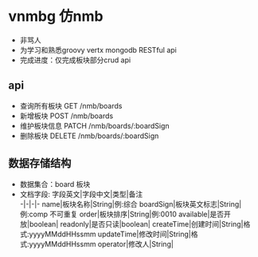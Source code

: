 # vnmbg 仿nmb
- 非骂人
- 为学习和熟悉groovy vertx mongodb RESTful api
- 完成进度：仅完成板块部分crud api

## api
- 查询所有板块 GET /nmb/boards
- 新增板块 POST /nmb/boards
- 维护板块信息 PATCH /nmb/boards/:boardSign
- 删除板块 DELETE /nmb/boards/:boardSign

## 数据存储结构
- 数据集合：board 板块
- 文档字段:
    字段英文|字段中文|类型|备注  
    -|-|-|- 
    name|板块名称|String|例:综合
    boardSign|板块英文标志|String|例:comp 不可重复
    order|板块排序|String|例:0010
    available|是否开放|boolean|
    readonly|是否只读|boolean|
    createTime|创建时间|String|格式:yyyyMMddHHssmm
    updateTime|修改时间|String|格式:yyyyMMddHHssmm
    operator|修改人|String|